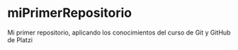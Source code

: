 # miPrimerRepositorio
Mi primer repositorio, aplicando los conocimientos del curso de Git y GitHub de Platzi
